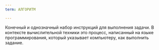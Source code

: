 ```yaml
---
term: АЛГОРИТМ

---
```

Конечный и однозначный набор инструкций для выполнения задачи. В контексте вычислительной техники это процесс, написанный на языке программирования, который указывает компьютеру, как выполнить задание.